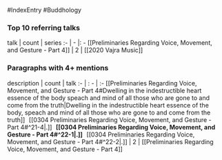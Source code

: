 #IndexEntry #Buddhology

### Top 10 referring talks
talk | count | series
:- | - |: -
[[Preliminaries Regarding Voice, Movement, and Gesture - Part 4]] | 2 | [[2020 Vajra Music]]

### Paragraphs with 4+ mentions
description | count | talk
:- | : - | :-
[[Preliminaries Regarding Voice, Movement, and Gesture - Part 4#Dwelling in the indestructible heart essence of the body speach and mind of all those who are gone to and come from the truth\|Dwelling in the indestructible heart essence of the body, speach and mind of all those who are gone to and come from the truth]] &nbsp;&nbsp;[[0304 Preliminaries Regarding Voice, Movement, and Gesture - Part 4#^21-4\|.]] &nbsp; **[[0304 Preliminaries Regarding Voice, Movement, and Gesture - Part 4#^22-1\|.]]** &nbsp; [[0304 Preliminaries Regarding Voice, Movement, and Gesture - Part 4#^22-2\|.]] | 2 | [[Preliminaries Regarding Voice, Movement, and Gesture - Part 4]]

